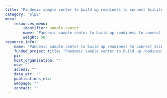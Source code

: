 ```yaml
---
title: "Pandemic sample center to build up readiness to connect SciLifeLab infrastructure and university hospitals"
category: "plp2"
menu:
    resources_menu:
        identifier: sample-center
        name: "Pandemic sample center to build up readiness to connect SciLifeLab infrastructure and university hospitals"
        weight: 50
resource_info:
    name: "Pandemic sample center to build up readiness to connect SciLifeLab infrastructure and university hospitals"
    funded_project_title: "Pandemic sample center to build up readiness to connect SciLifeLab infrastructure and university hospitals"
    pi:
    host_organisation: ""
    use: ""
    access: ""
    data_etc: ""
    publications_etc:
    webpage: ""
    contact: ""
---
```

